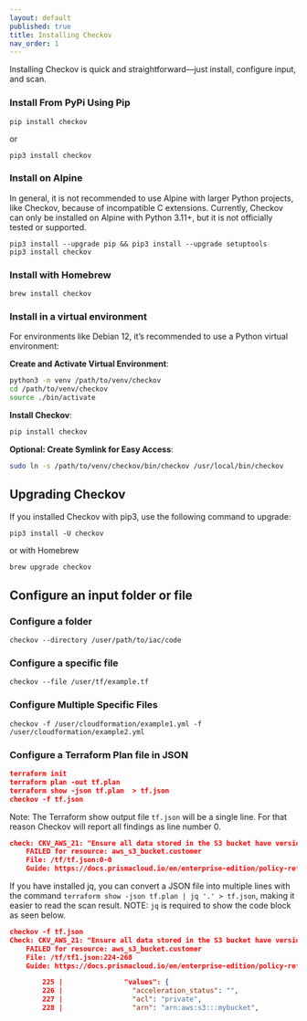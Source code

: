 ```yaml
---
layout: default
published: true
title: Installing Checkov
nav_order: 1
---
```

Installing Checkov is quick and straightforward—just install, configure input, and scan.

### Install From PyPi Using Pip

```shell
pip install checkov
```

or

```shell
pip3 install checkov
```

### Install on Alpine

In general, it is not recommended to use Alpine with larger Python projects, like Checkov, because of incompatible C extensions.
Currently, Checkov can only be installed on Alpine with Python 3.11+, but it is not officially tested or supported.

```shell
pip3 install --upgrade pip && pip3 install --upgrade setuptools
pip3 install checkov
```

### Install with Homebrew

```shell
brew install checkov
```

### Install in a virtual environment

For environments like Debian 12, it’s recommended to use a Python virtual environment:

**Create and Activate Virtual Environment**:
```sh
python3 -m venv /path/to/venv/checkov
cd /path/to/venv/checkov
source ./bin/activate
```

**Install Checkov**:
```sh
pip install checkov
```

**Optional: Create Symlink for Easy Access**:
```sh
sudo ln -s /path/to/venv/checkov/bin/checkov /usr/local/bin/checkov
```

## Upgrading Checkov

If you installed Checkov with pip3, use the following command to upgrade:

```shell
pip3 install -U checkov
```

or with Homebrew

```sh
brew upgrade checkov
```

## Configure an input folder or file

### Configure a folder

```shell
checkov --directory /user/path/to/iac/code
```

### Configure a specific file

```shell
checkov --file /user/tf/example.tf
```

### Configure Multiple Specific Files

```shell
checkov -f /user/cloudformation/example1.yml -f /user/cloudformation/example2.yml
```

### Configure a Terraform Plan file in JSON

```json
terraform init
terraform plan -out tf.plan
terraform show -json tf.plan  > tf.json 
checkov -f tf.json
```

Note: The Terraform show output file `tf.json` will be a single line. For that reason Checkov will report all findings as line number 0.

```json
check: CKV_AWS_21: "Ensure all data stored in the S3 bucket have versioning enabled"
	FAILED for resource: aws_s3_bucket.customer
	File: /tf/tf.json:0-0
	Guide: https://docs.prismacloud.io/en/enterprise-edition/policy-reference/aws-policies/s3-policies/s3-16-enable-versioning
```

If you have installed jq, you can convert a JSON file into multiple lines with the command `terraform show -json tf.plan | jq '.' > tf.json`, making it easier to read the scan result. NOTE: `jq` is required to show the code block as seen below. 

```json
checkov -f tf.json
Check: CKV_AWS_21: "Ensure all data stored in the S3 bucket have versioning enabled"
	FAILED for resource: aws_s3_bucket.customer
	File: /tf/tf1.json:224-268
	Guide: https://docs.prismacloud.io/en/enterprise-edition/policy-reference/aws-policies/s3-policies/s3-16-enable-versioning

		225 |               "values": {
		226 |                 "acceleration_status": "",
		227 |                 "acl": "private",
		228 |                 "arn": "arn:aws:s3:::mybucket",
```
